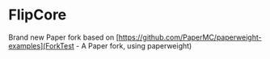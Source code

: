 # FlipCore
Brand new Paper fork based on [https://github.com/PaperMC/paperweight-examples](ForkTest - A Paper fork, using paperweight)
